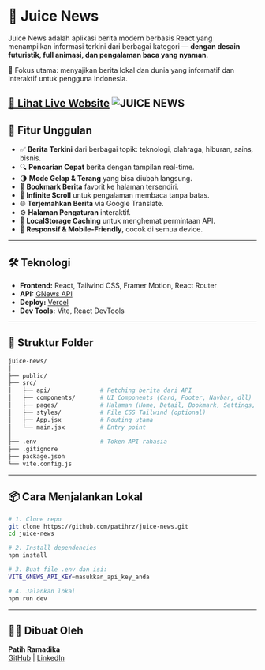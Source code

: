 # 📱 Juice News

Juice News adalah aplikasi berita modern berbasis React yang menampilkan informasi terkini dari berbagai kategori — **dengan desain futuristik, full animasi, dan pengalaman baca yang nyaman**.

🎯 Fokus utama: menyajikan berita lokal dan dunia yang informatif dan interaktif untuk pengguna Indonesia.

[🔗 Lihat Live Website](https://juice-news-ochre.vercel.app/)
![JUICE NEWS](https://github.com/user-attachments/assets/84b2f19f-5c55-4cf5-9825-c877ffbc1db5)
---


## 🚀 Fitur Unggulan

- ✅ **Berita Terkini** dari berbagai topik: teknologi, olahraga, hiburan, sains, bisnis.
- 🔍 **Pencarian Cepat** berita dengan tampilan real-time.
- 🌗 **Mode Gelap & Terang** yang bisa diubah langsung.
- 📌 **Bookmark Berita** favorit ke halaman tersendiri.
- 🔄 **Infinite Scroll** untuk pengalaman membaca tanpa batas.
- 🌐 **Terjemahkan Berita** via Google Translate.
- ⚙️ **Halaman Pengaturan** interaktif.
- 💾 **LocalStorage Caching** untuk menghemat permintaan API.
- 📱 **Responsif & Mobile-Friendly**, cocok di semua device.

---

## 🛠️ Teknologi

- **Frontend:** React, Tailwind CSS, Framer Motion, React Router
- **API:** [GNews API](https://gnews.io/)
- **Deploy:** [Vercel](https://vercel.com/)
- **Dev Tools:** Vite, React DevTools

---

## 📁 Struktur Folder

```bash
juice-news/
│
├── public/
├── src/
│   ├── api/              # Fetching berita dari API
│   ├── components/       # UI Components (Card, Footer, Navbar, dll)
│   ├── pages/            # Halaman (Home, Detail, Bookmark, Settings, dll)
│   ├── styles/           # File CSS Tailwind (optional)
│   ├── App.jsx           # Routing utama
│   └── main.jsx          # Entry point
│
├── .env                  # Token API rahasia
├── .gitignore
├── package.json
└── vite.config.js
```

---

## 📦 Cara Menjalankan Lokal

```bash
# 1. Clone repo
git clone https://github.com/patihrz/juice-news.git
cd juice-news

# 2. Install dependencies
npm install

# 3. Buat file .env dan isi:
VITE_GNEWS_API_KEY=masukkan_api_key_anda

# 4. Jalankan lokal
npm run dev
```

---

## 👨‍💼 Dibuat Oleh

**Patih Ramadika**  
[GitHub](https://github.com/patihrz) | [LinkedIn](https://id.linkedin.com/in/patih-ramadika-19b763217)
